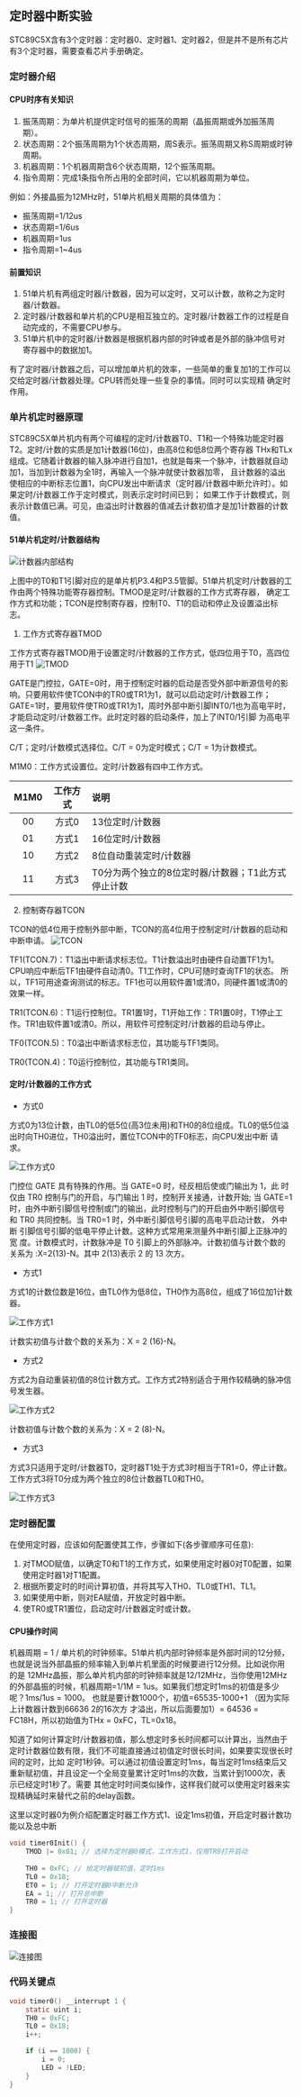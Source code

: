 ## 定时器中断实验

STC89C5X含有3个定时器：定时器0、定时器1、定时器2，但是并不是所有芯片有3个定时器，需要查看芯片手册确定。

### 定时器介绍

#### CPU时序有关知识
1. 振荡周期：为单片机提供定时信号的振荡的周期（晶振周期或外加振荡周期）。
2. 状态周期：2个振荡周期为1个状态周期，周S表示。振荡周期又称S周期或时钟周期。
3. 机器周期：1个机器周期含6个状态周期，12个振荡周期。
4. 指令周期：完成1条指令所占用的全部时间，它以机器周期为单位。

例如：外接晶振为12MHz时，51单片机相关周期的具体值为：
* 振荡周期=1/12us
* 状态周期=1/6us
* 机器周期=1us
* 指令周期=1~4us

#### 前置知识
1. 51单片机有两组定时器/计数器，因为可以定时，又可以计数，故称之为定时器/计数器。
2. 定时器/计数器和单片机的CPU是相互独立的。定时器/计数器工作的过程是自动完成的，不需要CPU参与。
3. 51单片机中的定时器/计数器是根据机器内部的时钟或者是外部的脉冲信号对寄存器中的数据加1。

有了定时器/计数器之后，可以增加单片机的效率，一些简单的重复加1的工作可以交给定时器/计数器处理。CPU转而处理一些复杂的事情。同时可以实现精
确定时作用。

### 单片机定时器原理
STC89C5X单片机内有两个可编程的定时/计数器T0、T1和一个特殊功能定时器T2。定时/计数的实质是加1计数器(16位)，由高8位和低8位两个寄存器
THx和TLx组成。它随着计数器的输入脉冲进行自加1，也就是每来一个脉冲，计数器就自动加1，当加到计数器为全1时，再输入一个脉冲就使计数器加零，
且计数器的溢出使相应的中断标志位置1，向CPU发出中断请求（定时器/计数器中断允许时）。如果定时/计数器工作于定时模式，则表示定时时间已到；
如果工作于计数模式，则表示计数值已满。可见，由溢出时计数器的值减去计数初值才是加1计数器的计数值。

#### 51单片机定时/计数器结构
![计数器内部结构](images/counter.png)

上图中的T0和T1引脚对应的是单片机P3.4和P3.5管脚。51单片机定时/计数器的工作由两个特殊功能寄存器控制。TMOD是定时/计数器的工作方式寄存器，
确定工作方式和功能；TCON是控制寄存器，控制T0、T1的启动和停止及设置溢出标志。

1. 工作方式寄存器TMOD

工作方式寄存器TMOD用于设置定时/计数器的工作方式，低四位用于T0，高四位用于T1
![TMOD](images/TMOD.png)

GATE是门控拉，GATE=0时，用于控制定时器的启动是否受外部中断源信号的影响。只要用软件使TCON中的TR0或TR1为1，就可以启动定时/计数器工作；
GATE=1时，要用软件使TR0或TR1为1，周时外部中断引脚INT0/1也为高电平时，才能启动定时/计数器工作。此时定时器的启动条件，加上了INT0/1引脚
为高电平这一条件。

C/T；定时/计数模式选择位。C/T = 0为定时模式；C/T = 1为计数模式。

M1M0：工作方式设置位。定时/计数器有四中工作方式。

|M1M0|工作方式|说明|
:----:|:----:|:-----------|
|00|方式0|13位定时/计数器|
|01|方式1|16位定时/计数器|
|10|方式2|8位自动重装定时/计数器|
|11|方式3|T0分为两个独立的8位定时器/计数器；T1此方式停止计数|

2. 控制寄存器TCON

TCON的低4位用于控制外部中断，TCON的高4位用于控制定时/计数器的启动和中断申请。
![TCON](images/TCON.png)

TF1(TCON.7)：T1溢出中断请求标志位。T1计数溢出时由硬件自动置TF1为1。CPU响应中断后TF1由硬件自动清0。T1工作时，CPU可随时查询TF1的状态。
所以，TF1可用途查询测试的标志。TF1也可以用软件置1或清0，同硬件置1或清0的效果一样。

TR1(TCON.6)：T1运行控制位。TR1置1时，T1开始工作：TR1置0时，T1停止工作。TR1由软件置1或清0。所以，用软件可控制定时/计数器的启动与停止。

TF0(TCON.5)：T0溢出中断请求标志位，其功能与TF1类同。

TR0(TCON.4)：T0运行控制位，其功能与TR1类同。

#### 定时/计数器的工作方式
* 方式0

方式0为13位计数，由TL0的低5位(高3位未用)和TH0的8位组成。TL0的低5位溢出时向TH0进位，TH0溢出时，置位TCON中的TF0标志，向CPU发出中断
请求。

![工作方式0](images/c_1.png)

门控位 GATE 具有特殊的作用。当 GATE=0 时，经反相后使或门输出为 1，此 时仅由 TR0 控制与门的开启，与门输出 1 时，控制开关接通，计数开始;
当 GATE=1 时，由外中断引脚信号控制或门的输出，此时控制与门的开启由外中断引脚信号 和 TR0 共同控制。当 TR0=1 时，外中断引脚信号引脚的高电平启动计数，
外中断 引脚信号引脚的低电平停止计数。这种方式常用来测量外中断引脚上正脉冲的宽 度。计数模式时，计数脉冲是 T0 引脚上的外部脉冲。计数初值与计数个数的关系为
:X=2(13)-N。其中 2(13)表示 2 的 13 次方。

* 方式1

方式1的计数位数是16位，由TL0作为低8位，TH0作为高8位，组成了16位加1计数器。

![工作方式1](images/c_2.png)

计数实初值与计数个数的关系为：X = 2 (16)-N。

* 方式2

方式2为自动重装初值的8位计数方式。工作方式2特别适合于用作较精确的脉冲信号发生器。

![工作方式2](images/c_3.png)

计数初值与计数个数的关系为：X = 2 (8)-N。

* 方式3

方式3只适用于定时/计数器T0，定时器T1处于方式3时相当于TR1=0，停止计数。工作方式3将T0分成为两个独立的8位计数器TL0和TH0。

![工作方式3](images/c_4.png)

### 定时器配置

在使用定时器，应该如何配置使其工作，步骤如下(各步骤顺序可任意):
1. 对TMOD赋值，以确定T0和T1的工作方式，如果使用定时器0对T0配置，如果使用定时器1对T1配置。
2. 根据所要定时的时间计算初值，并将其写入TH0、TL0或TH1、TL1。
3. 如果使用中断，则对EA赋值，开放定时器中断。
4. 使TR0或TR1置位，启动定时/计数器定时或计数。

#### CPU操作时间

机器周期 = 1 / 单片机的时钟频率。51单片机内部时钟频率是外部时间的12分频，也就是说当外部晶振的频率输入到单片机里面的时候要进行12分频。比如说你用的是
12MHz晶振，那么单片机内部的时钟频率就是12/12MHz，当你使用12MHz的外部晶振的时候，机器周期=1/1M = 1us。如果我们想定时1ms的初值是多少呢？1ms/1us = 1000。
也就是要计数1000个，初值=65535-1000+1 （因为实际上计数器计数到66636 2的16次方 才溢出，所以后面要加1）= 64536 = FC18H，所以初始值为THx = 0xFC，TL=0x18。

知道了如何计算定时/计数器初值，那么想定时多长时间都可以计算出，当然由于定时计数器位数有限，我们不可能直接通过初值定时很长时间，如果要实现很长时间的定时，比如
定时1秒钟。可以通过初值设置定时1ms，每当定时1ms结束后又重新赋初值，并且设定一个全局变量累计定时1ms的次数，当累计到1000次，表示已经定时1秒了。需要
其他定时时间类似操作，这样我们就可以使用定时器来实现精确延时来替代之前的delay函数。

这里以定时器0为例介绍配置定时器工作方式1、设定1ms初值，开启定时器计数功能以及总中断
```c
void timer0Init() {
    TMOD |= 0x01; // 选择为定时器0模式，工作方式1，仅用TR0打开启动
    
    TH0 = 0xFC; // 给定时器赋初值，定时1ms
    TL0 = 0x18;
    ET0 = 1; // 打开定时器0中断允许
    EA = 1; // 打开总中断
    TR0 = 1; // 打开定时器
}
```

### 连接图

![连接图](images/connect.jpeg)

### 代码关键点
```c
void timer0() __interrupt 1 {
    static uint i;
    TH0 = 0xFC;
    TL0 = 0x18;
    i++;

    if (i == 1000) {
        i = 0;
        LED = !LED;
    }
}
```